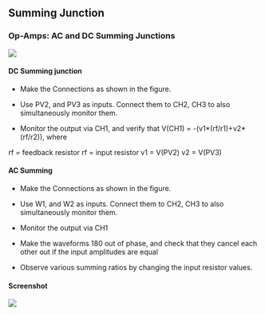 Summing Junction
---

### Op-Amps: AC and DC Summing Junctions

![](https://github.com/fossasia/pslab-experiments/blob/master/images/schematics/summing.svg)

#### DC Summing junction

* Make the Connections as shown in the figure.

* Use PV2, and PV3 as inputs. Connect them to CH2, CH3 to also simultaneously monitor them.

* Monitor the output via CH1, and verify that V(CH1) = -(v1*(rf/r1)+v2*(rf/r2)), where

rf = feedback resistor
rf = input resistor
v1 = V(PV2)
v2 = V(PV3)

#### AC Summing

* Make the Connections as shown in the figure.
* Use W1, and W2 as inputs. Connect them to CH2, CH3 to also simultaneously monitor them.
* Monitor the output via CH1
* Make the waveforms 180 out of phase, and check that they cancel each other out if the input amplitudes are equal

* Observe various summing ratios by changing the input resistor values.

#### Screenshot

![](https://github.com/fossasia/pslab-experiments/blob/master/images/screenshots/summing_junction.png)

